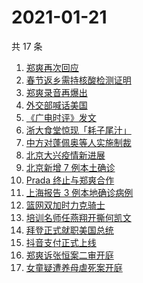 # 2021-01-21

共 17 条

<!-- BEGIN -->
<!-- 最后更新时间 Thu Jan 21 2021 16:30:50 GMT+0800 (CST) -->
1. [郑爽再次回应](https://www.zhihu.com/search?q=郑爽回应)
1. [春节返乡需持核酸检测证明](https://www.zhihu.com/search?q=春节返乡)
1. [郑爽录音再爆出](https://www.zhihu.com/search?q=郑爽录音)
1. [外交部喊话美国](https://www.zhihu.com/search?q=德特里克堡)
1. [《广电时评》发文](https://www.zhihu.com/search?q=广电封杀郑爽)
1. [浙大食堂惊现「耗子尾汁」](https://www.zhihu.com/search?q=浙大食堂)
1. [中方对蓬佩奥等人实施制裁](https://www.zhihu.com/search?q=制裁蓬佩奥)
1. [北京大兴疫情新进展](https://www.zhihu.com/search?q=大兴疫情)
1. [北京新增 7 例本土确诊](https://www.zhihu.com/search?q=大兴疫情)
1. [Prada 终止与郑爽合作](https://www.zhihu.com/search?q=prada)
1. [上海报告 3 例本地确诊病例](https://www.zhihu.com/search?q=上海新增)
1. [篮网双加时力克骑士](https://www.zhihu.com/search?q=欧文)
1. [培训名师任燕翔开撕何凯文](https://www.zhihu.com/search?q=任燕翔何凯文)
1. [拜登正式就职美国总统](https://www.zhihu.com/search?q=拜登就职美国总统)
1. [抖音支付正式上线](https://www.zhihu.com/search?q=抖音支付)
1. [郑爽诉张恒案二审开庭](https://www.zhihu.com/search?q=郑爽起诉)
1. [女童疑遭养母虐死案开庭](https://www.zhihu.com/search?q=郑仁)
<!-- END -->
